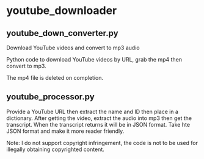 # youtube_downloader

## youtube_down_converter.py

Download YouTube videos and convert to mp3 audio

Python code to download YouTube videos by URL, grab the mp4 then convert to mp3.

The mp4 file is deleted on completion.


## youtube_processor.py

Provide a YouTube URL then extract the name and ID then place in a dictionary. After getting the video, extract the audio into mp3 then get the transcript.  When the transcript returns it will be in JSON format.  Take hte JSON format and make it more reader friendly.    

Note: I do not support copyright infringement, the code is not to be used for illegally obtaining copyrighted content.  
